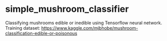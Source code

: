 # simple_mushroom_classifier
Classifying mushrooms edible or inedible using Tensorflow neural network.
Training dataset: https://www.kaggle.com/mjbhobe/mushroom-classification-edible-or-poisonous
